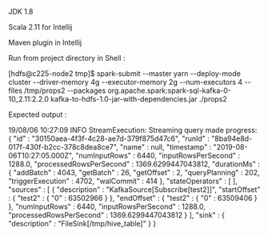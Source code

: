 JDK 1.8 

Scala 2.11 for Intellij 

Maven plugin in Intellij 

Run from project directory in Shell :


[hdfs@c225-node2 tmp]$ spark-submit --master yarn --deploy-mode cluster --driver-memory 4g --executor-memory 2g --num-executors 4 --files /tmp/props2 --packages org.apache.spark:spark-sql-kafka-0-10_2.11:2.2.0 kafka-to-hdfs-1.0-jar-with-dependencies.jar ./props2

Expected output :

19/08/06 10:27:09 INFO StreamExecution: Streaming query made progress: {
  "id" : "30150aea-4f3f-4c28-ae7d-379f875d47c6",
  "runId" : "8ba94e8d-017f-430f-b2cc-378c8dea8ce7",
  "name" : null,
  "timestamp" : "2019-08-06T10:27:05.000Z",
  "numInputRows" : 6440,
  "inputRowsPerSecond" : 1288.0,
  "processedRowsPerSecond" : 1369.6299447043812,
  "durationMs" : {
    "addBatch" : 4043,
    "getBatch" : 26,
    "getOffset" : 2,
    "queryPlanning" : 202,
    "triggerExecution" : 4702,
    "walCommit" : 414
  },
  "stateOperators" : [ ],
  "sources" : [ {
    "description" : "KafkaSource[Subscribe[test2]]",
    "startOffset" : {
      "test2" : {
        "0" : 63502966
      }
    },
    "endOffset" : {
      "test2" : {
        "0" : 63509406
      }
    },
    "numInputRows" : 6440,
    "inputRowsPerSecond" : 1288.0,
    "processedRowsPerSecond" : 1369.6299447043812
  } ],
  "sink" : {
    "description" : "FileSink[/tmp/hive_table]"
  }
}